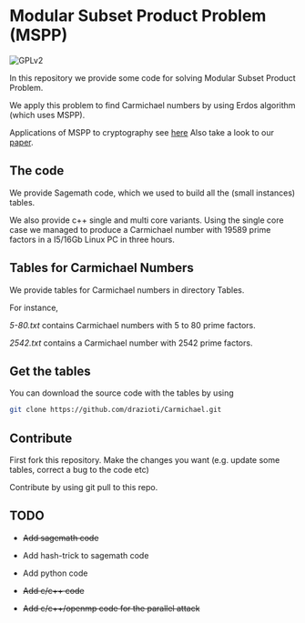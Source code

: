 #  Modular Subset Product Problem (MSPP)

![GPLv2][]

[GPLv2]: https://img.shields.io/badge/license-GPLv2-lightgrey.svg

In this repository we provide some code for solving Modular Subset Product Problem.

We apply this problem to find Carmichael numbers by using Erdos algorithm (which uses MSPP).

Applications of MSPP to cryptography see [here](https://github.com/drazioti/NSK-birthday-attack)
Also take a look to our [paper](https://arxiv.org/abs/2002.07095).

## The code
We provide Sagemath code, which we used to build all the (small instances) tables.

We also provide c++ single and multi core variants. Using the single core case we managed
to produce a Carmichael number with 19589 prime factors in a I5/16Gb Linux PC in three hours.


## Tables for Carmichael Numbers
We provide tables for Carmichael numbers in directory Tables.

For instance,

*5-80.txt* contains Carmichael numbers with 5 to 80 prime factors.

*2542.txt* contains a Carmichael number with 2542 prime factors.

## Get the tables
You can download the source code with the tables by using

```sh
git clone https://github.com/drazioti/Carmichael.git
```

## Contribute
First fork this repository. Make the changes you want (e.g. update some tables, correct a bug to the code etc)

Contribute by using git pull to this repo. 

## TODO
- ~~Add sagemath code~~

- Add hash-trick to sagemath code

- Add python code

- ~~Add c/c++ code~~

- ~~Add c/c++/openmp  code for the parallel attack~~
